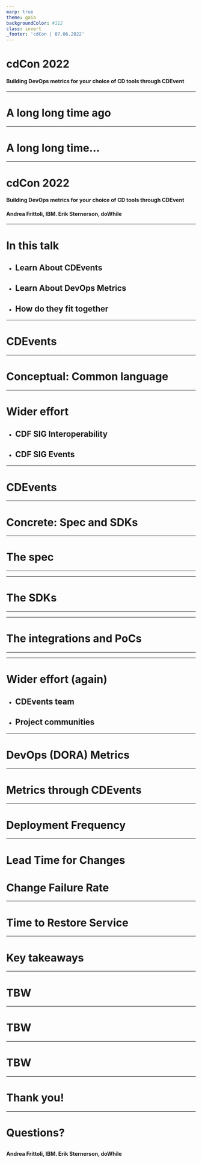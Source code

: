 ```yaml
---
marp: true
theme: gaia
backgroundColor: #112
class: invert
_footer: 'cdCon | 07.06.2022'
---
```

<!-- Uses MARP, see https://marp.app/ -->

<!--
class:
 - lead
 - invert
-->

# cdCon 2022

#### Building DevOps metrics for your choice of CD tools through CDEvent

---
# A long long time ago

<!-- Notes
Erik

In October of 2012 I was working in the telecom industry and I had just gotten
involved in one of the earlier CI/CD efforts in my workplace.

I got my manager to explain the current situation and he said, "Well, Erik, to
start with we make releases every six months, right? The development of those
releases typically start around a year before release, and the releases get
verified by the verification teams during the last three months before release."
-->

---
# A long long time...

<!-- Notes

So, this means developers frequently need to wait a few months for their work to
be fully tested. And, of course, it is unlikely that whatever they are working
on right now is directly related to what is being verified by the verification
team. If a bug is discovered, developers need to make the mother of all
context switches to find and fix it. Not at all good.

My manager then proclaimed "We need to bring this time, the time from
development to verification and release, down from a few months to a few hours."

I remember thinking "going from months to hours seems like a crazy big step!"
but I have since been shown over and over again that this step is actually not
that crazy!

One factor that really helps taking this step is to understand where our
bottlenecks are, and for that we need metrics.

My name is Erik Sternerson...
-->

---
# cdCon 2022

#### Building DevOps metrics for your choice of CD tools through CDEvent

####

####

#### Andrea Frittoli, IBM. Erik Sternerson, doWhile

---
<!--
_class:
 - invert
-->

# In this talk
<!-- Comment
-->

<!-- Notes
Andrea
-->

* ## Learn About CDEvents

* ## Learn About DevOps Metrics

* ## How do they fit together

---

# CDEvents

<!-- TODO
A couple of slides
- Project goals (and history?)
- Use cases
-->

<!-- Notes
Erik
-->

---

# Conceptual: Common language

<!-- The conceptual goal of the CDEvents project is to help build a common
language for CI/CD and surrounding domains.

-->

---

<!--
_class:
 - invert
-->

# Wider effort

<!-- So I set "help build" just now, and that is because this it is not only
CDEvents involved in this work. -->

* ## CDF SIG Interoperability

<!-- The Interoperability special interests group of the Continuous Delivery
foundation can probably be seen as the "driver" of establishing this common
language. 

This group does a lot of work defining and establishing terms for
similar concepts across the CI/CD ecosystem, and a lot of these terms pop up in
the CDEvents project in one way or another.
 -->

* ## CDF SIG Events

<!-- The Events special interest group spawned out of the interoperability
group in {TODO DATE late 2020} as a workgroup focusing specifically on a
vocabulary for events in CI/CD. 

It became a full SIG {TODO DATE about a year later}, and is the root of...
 -->

---

# CDEvents

<!-- The CDEvents project, and its concrete goal: -->

---

# Concrete: Spec and SDKs

<!-- To build a specification for events in CI/CD, and to build a set of SDKs
that help others send and receive such events.
-->

---

# The spec

<!-- Lets dig in to the spec a bit first. -->

<!-- TODO Add a circular diagram where the spec feeds into the SDKs,
the SDKs feed into the integrations and PoCs and they feed back to the spec.
Show this step by step for spec, SDKs and PoCs. -->

---

<!-- TOOD: Add multi-image diagram showing how the spec declares multiple event 
types, their event data and how it uses the CloudEvents base -->

---

# The SDKs

<!-- Given this spec, we can now work on a set of SDKs for multiple
programming languages and platforms. -->

---

<!-- TOOD: Add multi-image code example from Go SDK -->

---

# The integrations and PoCs

<!-- Finally, with the SDKs, we can wokr on integratins CDEvents into 
new and existing tools and solutions, and set up various proof-of-concepts
to test out new ideas and help drive the specification forward. -->

---

<!-- TOOD: Add multi-image code example from Go SDK -->

---

<!--
_class:
 - invert
-->

# Wider effort (again)

<!-- And this AGAIN is a wider effort. -->

* ## CDEvents team

<!-- The spec itself is driven by the CDEvents team, but with plenty of
support, input and feedback from the wider community. -->

* ## Project communities

<!-- Several integrations and proof-of-concepts thus far have been done 
wholly or partly outside of the CDEvents project itself, by members of the
communit for the projects  -->

---

# DevOps (DORA) Metrics

<!-- TODO
A couple of slides
- Intro to DevOps metrics, high performing teams, measuring performance
- Specifically, DORA metrics
-->

<!-- Notes
Andrea
-->

---

# Metrics through CDEvents

<!--TODO
-->

<!-- Notes
- 4+ slides, one or more per metric.
- For each metric show a demo and/or example CDEvents relevant for the metric and/or diagram.
- Spend some time on the data in events, discuss how it can be used to correlate events.

Andrea
-->

---

# Deployment Frequency

<!-- Notes

Let's take a few examples:
- kubectl or another deployment tool in a Tekton Task
- gitops tool like ArgoCD and Flux
- spinnaker
- keptn

The relevant data here is:
- environment (deployment event)
- artifact name (deployment event)

Erik
-->

---

# Lead Time for Changes

<!-- Notes

Examples:
- Kaniko, Buildah for container images
- Tekton, Jenkins, Shipwright

Assuming a single artifact, single branch, how this metric is
calculated still depends on the versioning scheme used for the
artifact. No back-porting means that a change is always included
in the next build after to the change is merged, and in all builds
after that. If the build model is more complex, we must rely on the
change ID, the latest change ID from the build, and ask the SCM if
the change ID was merged before the build change ID.

The relevant data is:
- the timestamp (change and build events)
- the repository (change and build events)
- the latest change ID (build event)
- the change ID (change event)

Deployment tools, that Erik introduced, take a specific build and
deploy it to production. The artifact name is not enough, we need
the artifact ID so that we may associate a specific artifact and thus
specific changes.

The relevant data is:
- the artifact ID (deploy and build events)

In real life, we will often need to consider composition scenarios,
where an artifact is not directly deployed, but it's used instead to
build a composite artifact or collection of artifacts (release).

We started investigating how to define such scenarios in CDEvents,
exploring the idea of composition.

Andrea
-->

# Change Failure Rate

<!--

Erik
-->
---

# Time to Restore Service

<!--


Andrea
-->

---
# Key takeaways

---

# TBW
<!-- Notes

Something along the lines of:

- Metrics are hard regardless
- A common language can help
- Call to action
-->

---

# TBW

---

# TBW

---

# Thank you!

---
<!--
_footer: 'cdCon | 07.06.2022'
-->

# Questions?

##
##
##
##
##

#### Andrea Frittoli, IBM. Erik Sternerson, doWhile
